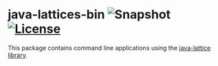 java-lattices-bin ![Snapshot](http://img.shields.io/badge/snapshot-2.0.0-orange.svg) [![License](http://img.shields.io/badge/license-CeCILL--B-red.svg)](http://www.cecill.info/licences/Licence_CeCILL-B_V1-en.html)
==============

This package contains command line applications using the [java-lattice library](https://github.com/kbertet/java-lattices).
